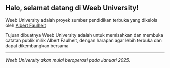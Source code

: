 ## Halo, selamat datang di Weeb University!

Weeb University adalah proyek sumber pendidikan terbuka yang dikelola oleh [Albert Faulheit](https://github.com/Faulbert)

Tujuan dibuatnya Weeb University adalah untuk memisahkan dan membuka catatan publik milik Albert Faulheit, dengan harapan agar lebih terbuka dan dapat dikembangkan bersama 

---

_Weeb University akan mulai beroperasi pada Januari 2025._
